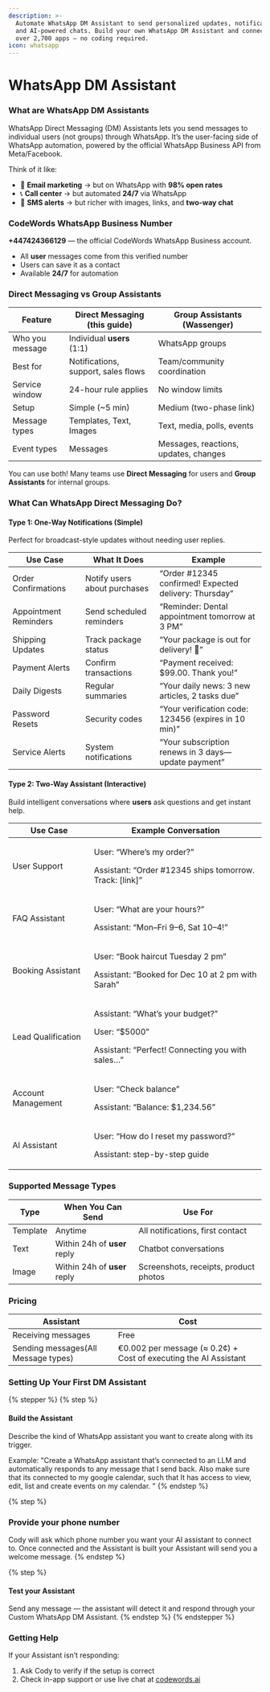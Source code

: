 ```yaml
---
description: >-
  Automate WhatsApp DM Assistant to send personalized updates, notifications,
  and AI-powered chats. Build your own WhatsApp DM Assistant and connect with
  over 2,700 apps — no coding required.
icon: whatsapp
---
```


# WhatsApp DM Assistant

### What are WhatsApp DM Assistants

WhatsApp Direct Messaging (DM) Assistants lets you send messages to individual users (not groups) through WhatsApp. It’s the user-facing side of WhatsApp automation, powered by the official WhatsApp Business API from Meta/Facebook.

Think of it like:

* 📧 **Email marketing** → but on WhatsApp with **98% open rates**
* 📞 **Call center** → but automated **24/7** via WhatsApp
* 📲 **SMS alerts** → but richer with images, links, and **two-way chat**

### CodeWords WhatsApp Business Number

**+447424366129** — the official CodeWords WhatsApp Business account.

* All **user** messages come from this verified number
* Users can save it as a contact
* Available **24/7** for automation

### Direct Messaging vs Group Assistants

| Feature         | Direct Messaging (this guide)       | Group Assistants (Wassenger)          |
| --------------- | ----------------------------------- | ------------------------------------- |
| Who you message | Individual **users** (1:1)          | WhatsApp groups                       |
| Best for        | Notifications, support, sales flows | Team/community coordination           |
| Service window  | 24-hour rule applies                | No window limits                      |
| Setup           | Simple (\~5 min)                    | Medium (two-phase link)               |
| Message types   | Templates, Text, Images             | Text, media, polls, events            |
| Event types     | Messages                            | Messages, reactions, updates, changes |

&#x20;You can use both! Many teams use **Direct Messaging** for users and **Group Assistants** for internal groups.

### What Can WhatsApp Direct Messaging Do?

#### Type 1: One-Way Notifications (Simple)

Perfect for broadcast-style updates without needing user replies.

| Use Case              | What It Does                 | Example                                               |
| --------------------- | ---------------------------- | ----------------------------------------------------- |
| Order Confirmations   | Notify users about purchases | “Order #12345 confirmed! Expected delivery: Thursday” |
| Appointment Reminders | Send scheduled reminders     | “Reminder: Dental appointment tomorrow at 3 PM”       |
| Shipping Updates      | Track package status         | “Your package is out for delivery! 🚚”                |
| Payment Alerts        | Confirm transactions         | “Payment received: $99.00. Thank you!”                |
| Daily Digests         | Regular summaries            | “Your daily news: 3 new articles, 2 tasks due”        |
| Password Resets       | Security codes               | “Your verification code: 123456 (expires in 10 min)”  |
| Service Alerts        | System notifications         | “Your subscription renews in 3 days—update payment”   |

#### Type 2: Two-Way Assistant (Interactive)

Build intelligent conversations where **users** ask questions and get instant help.

| Use Case           | Example Conversation                                                                                                 |
| ------------------ | -------------------------------------------------------------------------------------------------------------------- |
| User Support       | <p>User: “Where’s my order?” </p><p>Assistant: “Order #12345 ships tomorrow. Track: [link]”</p>                      |
| FAQ Assistant      | <p>User: “What are your hours?” </p><p>Assistant: “Mon–Fri 9–6, Sat 10–4!”</p>                                       |
| Booking Assistant  | <p>User: “Book haircut Tuesday 2 pm” </p><p>Assistant: “Booked for Dec 10 at 2 pm with Sarah”</p>                    |
| Lead Qualification | <p>Assistant: “What’s your budget?” </p><p>User: “$5000” </p><p>Assistant: “Perfect! Connecting you with sales…”</p> |
| Account Management | <p>User: “Check balance” </p><p>Assistant: “Balance: $1,234.56”</p>                                                  |
| AI Assistant       | <p>User: “How do I reset my password?” </p><p>Assistant: step-by-step guide</p>                                      |

### Supported Message Types

| Type     | When You Can Send             | Use For                               |
| -------- | ----------------------------- | ------------------------------------- |
| Template | Anytime                       | All notifications, first contact      |
| Text     |  Within 24h of **user** reply | Chatbot conversations                 |
| Image    | Within 24h of **user** reply  | Screenshots, receipts, product photos |

### Pricing

| Assistant                           | Cost                                                             |
| ----------------------------------- | ---------------------------------------------------------------- |
| Receiving messages                  | Free                                                             |
| Sending messages(All Message types) | €0.002 per message (≈ 0.2¢) + Cost of executing the AI Assistant |

### Setting Up Your First DM Assistant

{% stepper %}
{% step %}
#### Build the Assistant

Describe the kind of WhatsApp assistant you want to create along with its trigger.

Example: "Create a WhatsApp assistant that’s connected to an LLM and automatically responds to any message that I send back. Also make sure that its connected to my google calendar, such that It has access to view, edit, list and create events on my calendar. "
{% endstep %}

{% step %}
### Provide your phone number

Cody will ask which phone number you want your AI assistant to connect to. Once connected and the Assistant is built your Assistant will send you a welcome message.
{% endstep %}

{% step %}
#### Test your Assistant

Send any message — the assistant will detect it and respond through your Custom WhatsApp DM Assistant.
{% endstep %}
{% endstepper %}

### Getting Help

If your Assistant isn’t responding:

1. Ask Cody to verify if the setup is correct
2. Check in-app support or use live chat at [codewords.ai](https://codewords.agemo.ai/)
